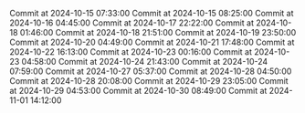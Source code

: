 Commit at 2024-10-15 07:33:00
Commit at 2024-10-15 08:25:00
Commit at 2024-10-16 04:45:00
Commit at 2024-10-17 22:22:00
Commit at 2024-10-18 01:46:00
Commit at 2024-10-18 21:51:00
Commit at 2024-10-19 23:50:00
Commit at 2024-10-20 04:49:00
Commit at 2024-10-21 17:48:00
Commit at 2024-10-22 16:13:00
Commit at 2024-10-23 00:16:00
Commit at 2024-10-23 04:58:00
Commit at 2024-10-24 21:43:00
Commit at 2024-10-24 07:59:00
Commit at 2024-10-27 05:37:00
Commit at 2024-10-28 04:50:00
Commit at 2024-10-28 20:08:00
Commit at 2024-10-29 23:05:00
Commit at 2024-10-29 04:53:00
Commit at 2024-10-30 08:49:00
Commit at 2024-11-01 14:12:00
